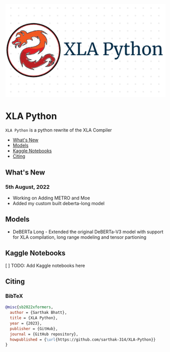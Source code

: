 <img src="docs /assets/Logo.png" width=800>


# XLA Python

`XLA Python` is a python rewrite of the XLA Compiler 

- [What's New](#whats-new)
- [Models](#models)
- [Kaggle Notebooks](#kaggle-notebooks)
- [Citing](#citing)

## What's New

### 5th August, 2022
* Working on Adding METRO and Moe
* Added my custom built deberta-long model

## Models 
* DeBERTa Long - Extended the original DeBERTa-V3 model with support for XLA compilation, long range modeling and tensor partioning

## Kaggle Notebooks
[ ] TODO: Add Kaggle notebooks here


## Citing

### BibTeX

```bibtex
@misc{sb2022xformers,
  author = {Sarthak Bhatt},
  title = {XLA Python},
  year = {2023},
  publisher = {GitHub},
  journal = {GitHub repository},
  howpublished = {\url{https://github.com/sarthak-314/XLA-Python}}
}
```